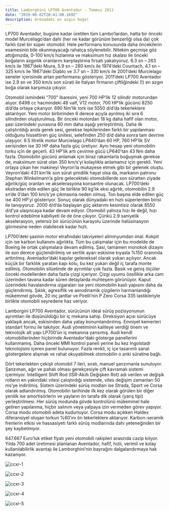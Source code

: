 ```yaml
---
title: Lamborghini LP700 Aventador - Temmuz 2011
date: "2019-06-02T20:41:00.169Z"
description: Arenadaki en azgın boğa!
---
```


LP700 Aventador, bugüne kadar üretilen tüm Lambo’lardan, hatta bir önceki model Murceliago’dan dahi (her ne kadar görünüm benzerliği olsa da) çok farklı özel bir süper otomobil. Hele performans konusunda daha öncekilerin esamesinin bile okunmayacağı rahatça söylenebilir. Nitekim geçmişe göz attığımızda, 0-100 km/s hızlanma ve maksimum hız skalası ile önceki boğaların azgınlık oranlarını karşılaştırma fırsatı yakalıyoruz. 6.3 sn – 263 km/s ile 1967’deki Mıura, 5.9 sn – 280 km/s ile 1974’deki Countach, 4.1 sn – 325 km/s ile 1987’deki Diablo ve 3.7 sn – 330 km/s ile 2001’deki Murcielago seneler içerisinde artan performansı gösteriyor. 2011’deki LP700 Aventador ise 2.9 sn ve 350 km/s son sürati ile İtalyan firmanın çiftliğindeki (!) en azgın boğa olarak karşımıza çıkıyor.

Otomobil ismindeki “700” ibaresini, yeni 700 HP’lik 12 silindir motorundan alıyor. 6498 cc hacmindeki 48 valf, V12 motor, 700 HP’lik gücünü 8250 d/d’da ortaya çıkarıyor. 690 Nm’lik tork ise 5550 d/d’da tekerleklere aktarılıyor. Yeni motor birbirinden 6 derece açıyla ayrılmış iki sıra 6 silindirden oluşturulmuş. Bir önceki motordan 18 kg daha hafif olan motor, şasi üzerindeki yuvasına 60 mm daha aşağı yerleştirilmiş. Daha ilk çalıştırıldığı anda gerek sesi, gerekse tepkilerinden farklı bir yapılanması olduğunu hissettiren güç ünitesi, selefinden 250 d/d daha sonra tam devrine ulaşıyor. 6.5 litrelik motor Murcielago LP640’dan 60 HP, 760 HP’lik SV serisinden ise 30 HP daha fazla güç üretiyor. Aynı hesap yeni otomobilin torku için de geçerli. 43 HP’lik artı çevirme gücü LP640’tan 43 Nm daha fazla. Otomobilin gücünü anlamak için biraz rakamlarla boğuşmak gerekse de, maksimum sürat olan 350 km/s’yi kolaylıkla anlamamız için gerekli. Yeni ortaya çıkan her makineyi Veyron’la mukayese etmek gibi bir gelenek oluştu. Veyron’daki 431 km’lik son sürat şimdilik hayal olsa da, markanın patronu Stephan Winkelmann’a göre gelecekteki otomobillerde son süratten ziyade ağırlık/güç oranları ve akselerasyona konsantre olunacak. LP700’deki ekstradan elde edilen güç ile birlikte 90 kg’lık eksi ağırlık, otomobilin 2.9 sn’de 0’dan 100 km/s’ye çıkmasına neden olmuş. Ton başına elde edilen güç ise 400 HP’yi gösteriyor. Sonuç olarak dünyadaki en hızlı süperlerden birisi ile tanışıyoruz. 2000 d/d’da başlayan güç aktarımı kesintisiz olarak 8550 d/d’ya ulaşıncaya kadar devam ediyor. Otomobil yalnıza hızı ile değil, hızı kontrol edebilme kabiliyeti ile de öne çıkıyor. Çünkü 2.9 saniyelik akselerasyon, yetersiz bir sürücünün karayolu üzerinde halüsinasyon görmesine neden olabilecek kadar hızlı.

LP700’deki şasinin motor etrafındaki takviyeleri aliminyumdan imal. Kokpit için ise karbon kullanımı ağırlıkta. Tüm bu çalışmalar için bu modelde de Boeing ile ortak çalışmalara devam edilmiş. Şasi, tamamen monokok dizaynı ile son derece güçlendirilmiş ve sertlik ayarı eskisine kıyasla %150 oranında arttırılmış. Aventador’daki kapılar geleneksel olarak yukarı açılıyor. Ancak küçük bir farklılık yaratan kapı kolu, bu kez yukarı değil iç tarafa monte edilmiş. Otomobilin silüetinde de ayrıntılar çok fazla. Basık ve geniş ölçüler önceki modellerden daha fazla çizgi içeriyor. Çizgi uyumu özellikle arka cam üzerinden tavana kadar süren detaylarda muhteşem görünüyor. Kaput üzerindeki havalandırma ızgaraları ise yeni otomobilin kaslı yapısını daha da güçlendirmiş. Şıklık, agresiflik ve aerodinamik çizgilerin harmanlandığı mükemmel gövde, 20 inç jantlar ve Pirelli’nin P Zero Corsa 335 lastikleriyle birlikte otomobili seyredene haz veriyor.

Lamborgini LP700 Aventador, sürücünün ideal sürüş pozisyonunun ayrıntıları ile düşünüldüğü bir iç mekana sahip. Direksiyon açısı sürücüye yaklaşık ancak, eskisinden daha yatay konumlandırılmış. Emniyet kemerleri standart formu ile takılıyor. Audi yönetiminin kaliteye verdiği önem ve teknolojik alt yapı LP700’ün iç mekanına yansımış. Audi kendi otomobillerinden hiçbirinde Aventador’daki gösterge panellerini kullanmamış. Daha önceki MMI kontrol paneli yerine bu kez Ingolstadr teknolojisini içeren panel bulunuyor. Fazla renkli, iç içe tasarımlı sanal göstergelere alışmak ve rahat okuyabilmek otomobilin o anki süratine bağlı.

Dört tekerlekten çekişli otomobil 7 ileri, sıralı, manuel şanzımanla sunuluyor. Şanzıman, ağır ve pahalı olması gerekçesiyle çift kavramalı sistemi içermiyor. Intelligent Shift Rod (ISR-Akıllı Değişken Rot) adı verilen ve değişik rotların en yakındaki vitesi çalıştırdığı sistemde, vites değişim zamanları 50 ms’ye indirilmiş. Sistem üzerindeki sürüş modları ise Strada, Sport ve Corsa olarak adlandırılmış. Otomobilin tarihinde ilk kez olarak görülen bir diğer yenilik ise amortisörlerin ve yayların ön tarafa dik olarak (yarış tipi) yerleştirilmesi. Her sürüş modunda gövde kontrolünü mükemmel hale getiren yapılanma, hiçbir salınım veya yalpaya izin vermeden görev yapıyor. Corsa modu otomobili adeta kudurtuyor. Corsa modu açıkken Haldex diferansiyel oluşan torkun %60’ını ön tekerleklere aktarıyor. Karbon-seramik frenlerin etkisi ve hassasiyeti farklı sürüş modlarında dahi yeteneğinden bir şey kaybetmiyor.

647.667 Euro’luk etiket fiyatı yeni otomobili rakipleri arasında cazip kılıyor. Yılda 700 adet üretimesi planlanan Aventador, hafif, hızlı, verimli ve kolay kullanılabilirlik avantajı ile Lamborghini’nin bayrağını dalgalandırmaya hak kazanıyor.

![ccxr-1](./ccxr-1.jpg)

![ccxr-2](./ccxr-2.jpg)

![ccxr-3](./ccxr-3.jpg)

![ccxr-4](./ccxr-4.jpg)

![ccxr-5](./ccxr-5.jpg)
